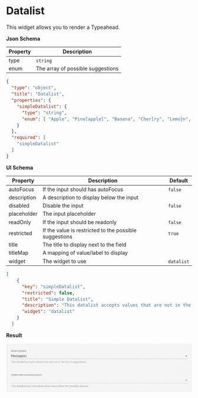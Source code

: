 # Datalist

This widget allows you to render a Typeahead.

**Json Schema**

| Property | Description |
|---|---|
| type | `string` |
| enum | The array of possible suggestions |


```json
{
  "type": "object",
  "title": "Datalist",
  "properties": {
    "simpleDatalist": {
      "type": "string",
      "enum": [ "Apple", "Pine[apple]", "Banana", "Cher[ry", "Lemo}n", "Grapefruit" ]
    }
  },
  "required": [
    "simpleDatalist"
  ]
}
```

**UI Schema**

| Property | Description | Default |
|---|---|---|
| autoFocus | If the input should has autoFocus | `false` |
| description | A description to display below the input |  |
| disabled | Disable the input | `false` |
| placeholder | The input placeholder |  |
| readOnly | If the input should be readonly | `false` |
| restricted | If the value is restricted to the possible suggestions | `true` |
| title | The title to display next to the field |  |
| titleMap | A mapping of value/label to display |  |
| widget | The widget to use | `datalist` |

```json
[
    {
      "key": "simpleDatalist",
      "restricted": false,
      "title": "Simple Datalist",
      "description": "This datalist accepts values that are not in the list of suggestions",
      "widget": "datalist"
    }
  ]
```

**Result**

![Datalist](screenshot.gif)
